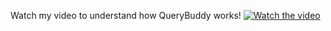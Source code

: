 Watch my video to understand how QueryBuddy works!
[![Watch the video](https://img.youtube.com/vi/TnIAl9ICmtk/0.jpg)](https://www.youtube.com/watch?v=TnIAl9ICmtk)
